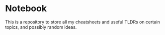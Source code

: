 # Notebook

This is a repository to store all my cheatsheets and useful TLDRs on certain topics, and possibly random ideas.
